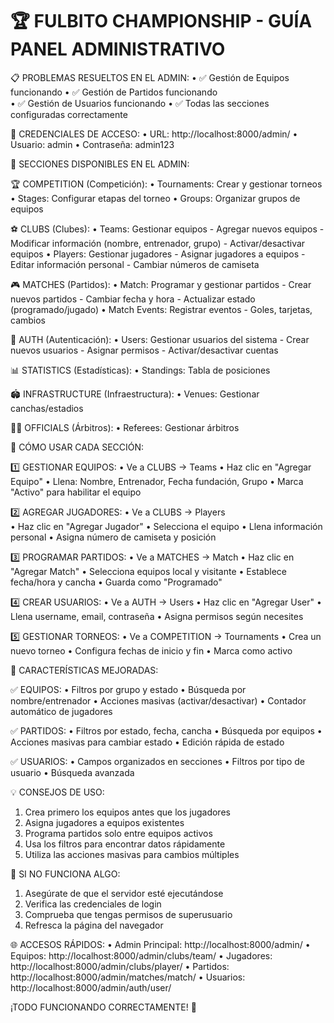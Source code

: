 🏆 FULBITO CHAMPIONSHIP - GUÍA PANEL ADMINISTRATIVO
===============================================================

📋 PROBLEMAS RESUELTOS EN EL ADMIN:
• ✅ Gestión de Equipos funcionando
• ✅ Gestión de Partidos funcionando  
• ✅ Gestión de Usuarios funcionando
• ✅ Todas las secciones configuradas correctamente

🔑 CREDENCIALES DE ACCESO:
• URL: http://localhost:8000/admin/
• Usuario: admin
• Contraseña: admin123

📁 SECCIONES DISPONIBLES EN EL ADMIN:

🏆 COMPETITION (Competición):
   • Tournaments: Crear y gestionar torneos
   • Stages: Configurar etapas del torneo
   • Groups: Organizar grupos de equipos

⚽ CLUBS (Clubes):
   • Teams: Gestionar equipos
     - Agregar nuevos equipos
     - Modificar información (nombre, entrenador, grupo)
     - Activar/desactivar equipos
   • Players: Gestionar jugadores
     - Asignar jugadores a equipos
     - Editar información personal
     - Cambiar números de camiseta

🎮 MATCHES (Partidos):
   • Match: Programar y gestionar partidos
     - Crear nuevos partidos
     - Cambiar fecha y hora
     - Actualizar estado (programado/jugado)
   • Match Events: Registrar eventos
     - Goles, tarjetas, cambios

👥 AUTH (Autenticación):
   • Users: Gestionar usuarios del sistema
     - Crear nuevos usuarios
     - Asignar permisos
     - Activar/desactivar cuentas

📊 STATISTICS (Estadísticas):
   • Standings: Tabla de posiciones

🏟️ INFRASTRUCTURE (Infraestructura):
   • Venues: Gestionar canchas/estadios

👨‍⚖️ OFFICIALS (Árbitros):
   • Referees: Gestionar árbitros

🚀 CÓMO USAR CADA SECCIÓN:

1️⃣ GESTIONAR EQUIPOS:
   • Ve a CLUBS → Teams
   • Haz clic en "Agregar Equipo"
   • Llena: Nombre, Entrenador, Fecha fundación, Grupo
   • Marca "Activo" para habilitar el equipo

2️⃣ AGREGAR JUGADORES:
   • Ve a CLUBS → Players  
   • Haz clic en "Agregar Jugador"
   • Selecciona el equipo
   • Llena información personal
   • Asigna número de camiseta y posición

3️⃣ PROGRAMAR PARTIDOS:
   • Ve a MATCHES → Match
   • Haz clic en "Agregar Match"
   • Selecciona equipos local y visitante
   • Establece fecha/hora y cancha
   • Guarda como "Programado"

4️⃣ CREAR USUARIOS:
   • Ve a AUTH → Users
   • Haz clic en "Agregar User"
   • Llena username, email, contraseña
   • Asigna permisos según necesites

5️⃣ GESTIONAR TORNEOS:
   • Ve a COMPETITION → Tournaments
   • Crea un nuevo torneo
   • Configura fechas de inicio y fin
   • Marca como activo

🔧 CARACTERÍSTICAS MEJORADAS:

✅ EQUIPOS:
   • Filtros por grupo y estado
   • Búsqueda por nombre/entrenador
   • Acciones masivas (activar/desactivar)
   • Contador automático de jugadores

✅ PARTIDOS:
   • Filtros por estado, fecha, cancha
   • Búsqueda por equipos
   • Acciones masivas para cambiar estado
   • Edición rápida de estado

✅ USUARIOS:
   • Campos organizados en secciones
   • Filtros por tipo de usuario
   • Búsqueda avanzada

💡 CONSEJOS DE USO:

1. Crea primero los equipos antes que los jugadores
2. Asigna jugadores a equipos existentes
3. Programa partidos solo entre equipos activos
4. Usa los filtros para encontrar datos rápidamente
5. Utiliza las acciones masivas para cambios múltiples

🚨 SI NO FUNCIONA ALGO:
1. Asegúrate de que el servidor esté ejecutándose
2. Verifica las credenciales de login
3. Comprueba que tengas permisos de superusuario
4. Refresca la página del navegador

🌐 ACCESOS RÁPIDOS:
• Admin Principal: http://localhost:8000/admin/
• Equipos: http://localhost:8000/admin/clubs/team/
• Jugadores: http://localhost:8000/admin/clubs/player/
• Partidos: http://localhost:8000/admin/matches/match/
• Usuarios: http://localhost:8000/admin/auth/user/

¡TODO FUNCIONANDO CORRECTAMENTE! 🎉
